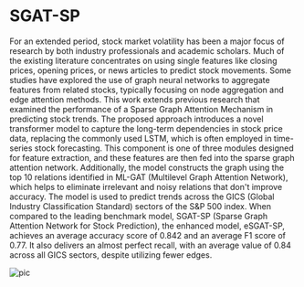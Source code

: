 # SGAT-SP

For an extended period, stock market volatility has been a major focus of research by both industry professionals and academic scholars. Much of the existing literature concentrates on using single features like closing prices, opening prices, or news articles to predict stock movements. Some studies have explored the use of graph neural networks to aggregate features from related stocks, typically focusing on node aggregation and edge attention methods. This work extends previous research that examined the performance of a Sparse Graph Attention Mechanism in predicting stock trends. The proposed approach introduces a novel transformer model to capture the long-term dependencies in stock price data, replacing the commonly used LSTM, which is often employed in time-series stock forecasting. This component is one of three modules designed for feature extraction, and these features are then fed into the sparse graph attention network. Additionally, the model constructs the graph using the top 10 relations identified in ML-GAT (Multilevel Graph Attention Network), which helps to eliminate irrelevant and noisy relations that don't improve accuracy. The model is used to predict trends across the GICS (Global Industry Classification Standard) sectors of the S&P 500 index. When compared to the leading benchmark model, SGAT-SP (Sparse Graph Attention Network for Stock Prediction), the enhanced model, eSGAT-SP, achieves an average accuracy score of 0.842 and an average F1 score of 0.77. It also delivers an almost perfect recall, with an average value of 0.84 across all GICS sectors, despite utilizing fewer edges.

![pic](https://github.com/user-attachments/assets/6a43c94e-e43e-4031-8d1e-d74011333374)

